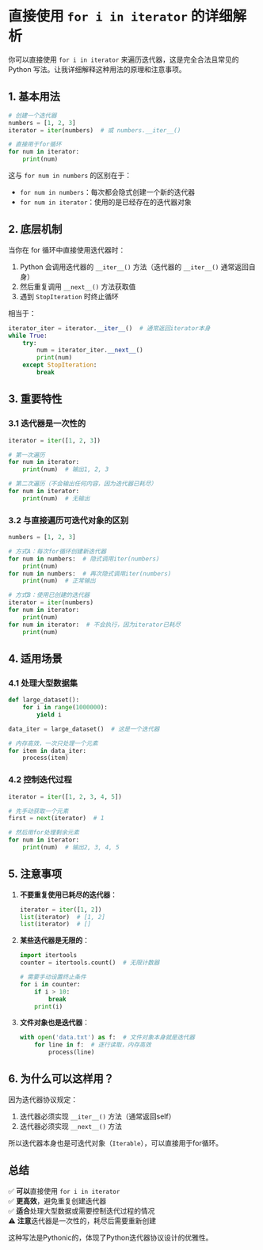 # 直接使用 `for i in iterator` 的详细解析

你可以直接使用 `for i in iterator` 来遍历迭代器，这是完全合法且常见的 Python 写法。让我详细解释这种用法的原理和注意事项。

## 1. 基本用法

```python
# 创建一个迭代器
numbers = [1, 2, 3]
iterator = iter(numbers)  # 或 numbers.__iter__()

# 直接用于for循环
for num in iterator:
    print(num)
```

这与 `for num in numbers` 的区别在于：
- `for num in numbers`：每次都会隐式创建一个新的迭代器
- `for num in iterator`：使用的是已经存在的迭代器对象

## 2. 底层机制

当你在 for 循环中直接使用迭代器时：
1. Python 会调用迭代器的 `__iter__()` 方法（迭代器的 `__iter__()` 通常返回自身）
2. 然后重复调用 `__next__()` 方法获取值
3. 遇到 `StopIteration` 时终止循环

相当于：
```python
iterator_iter = iterator.__iter__()  # 通常返回iterator本身
while True:
    try:
        num = iterator_iter.__next__()
        print(num)
    except StopIteration:
        break
```

## 3. 重要特性

### 3.1 迭代器是一次性的

```python
iterator = iter([1, 2, 3])

# 第一次遍历
for num in iterator:
    print(num)  # 输出1, 2, 3

# 第二次遍历（不会输出任何内容，因为迭代器已耗尽）
for num in iterator:
    print(num)  # 无输出
```

### 3.2 与直接遍历可迭代对象的区别

```python
numbers = [1, 2, 3]

# 方式A：每次for循环创建新迭代器
for num in numbers:  # 隐式调用iter(numbers)
    print(num)
for num in numbers:  # 再次隐式调用iter(numbers)
    print(num)  # 正常输出

# 方式B：使用已创建的迭代器
iterator = iter(numbers)
for num in iterator:
    print(num)
for num in iterator:  # 不会执行，因为iterator已耗尽
    print(num)
```

## 4. 适用场景

### 4.1 处理大型数据集

```python
def large_dataset():
    for i in range(1000000):
        yield i

data_iter = large_dataset()  # 这是一个迭代器

# 内存高效，一次只处理一个元素
for item in data_iter:
    process(item)
```

### 4.2 控制迭代过程

```python
iterator = iter([1, 2, 3, 4, 5])

# 先手动获取一个元素
first = next(iterator)  # 1

# 然后用for处理剩余元素
for num in iterator:
    print(num)  # 输出2, 3, 4, 5
```

## 5. 注意事项

1. **不要重复使用已耗尽的迭代器**：
   ```python
   iterator = iter([1, 2])
   list(iterator)  # [1, 2]
   list(iterator)  # []
   ```

2. **某些迭代器是无限的**：
   ```python
   import itertools
   counter = itertools.count()  # 无限计数器
   
   # 需要手动设置终止条件
   for i in counter:
       if i > 10:
           break
       print(i)
   ```

3. **文件对象也是迭代器**：
   ```python
   with open('data.txt') as f:  # 文件对象本身就是迭代器
       for line in f:  # 逐行读取，内存高效
           process(line)
   ```

## 6. 为什么可以这样用？

因为迭代器协议规定：
1. 迭代器必须实现 `__iter__()` 方法（通常返回self）
2. 迭代器必须实现 `__next__()` 方法

所以迭代器本身也是可迭代对象（`Iterable`），可以直接用于for循环。

## 总结

✅ **可以**直接使用 `for i in iterator`  
✅ **更高效**，避免重复创建迭代器  
✅ **适合**处理大型数据或需要控制迭代过程的情况  
⚠️ **注意**迭代器是一次性的，耗尽后需要重新创建  

这种写法是Pythonic的，体现了Python迭代器协议设计的优雅性。